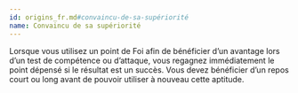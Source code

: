 ```yaml
---
id: origins_fr.md#convaincu-de-sa-supériorité
name: Convaincu de sa supériorité
---
```


Lorsque vous utilisez un point de Foi afin de bénéficier d’un avantage lors d’un test de compétence ou d’attaque, vous regagnez immédiatement le point dépensé si le résultat est un succès. Vous devez bénéficier d’un repos court ou long avant de pouvoir utiliser à nouveau cette aptitude.

